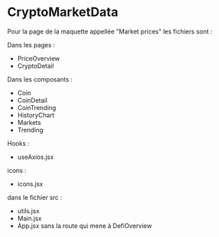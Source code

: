 # CryptoMarketData

Pour la page de la maquette appellée "Market prices" les fichiers sont : 
 
 Dans les pages : 
- PriceOverview
- CryptoDetail 


Dans les composants : 
- Coin 
- CoinDetail 
- CoinTrending
- HistoryChart
- Markets
- Trending


Hooks :
- useAxios.jsx


icons : 
- icons.jsx

dans le fichier src : 
- utils.jsx 
- Main.jsx
- App.jsx sans la route qui mene à DefiOverview
